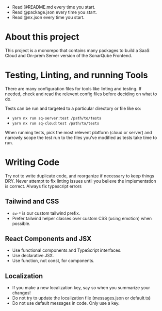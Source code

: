 - Read @README.md every time you start.
- Read @package.json every time you start.
- Read @nx.json every time you start.

# About this project

This project is a monorepo that contains many packages to build a SaaS Cloud and On-prem Server version of the SonarQube Frontend.

# Testing, Linting, and running Tools

There are many configuration files for tools like linting and testing. If needed, check and read the relevent config files before deciding on what to do.

Tests can be run and targeted to a particular directory or file like so:

- `yarn nx run sq-server:test /path/to/tests`
- `yarn nx run sq-cloud:test /path/to/tests`

When running tests, pick the most relevent platform (cloud or server) and narrowly scope the test run to the files you've modified as tests take time to run.

# Writing Code

Try not to write duplicate code, and reorganize if necessary to keep things DRY.
Never attempt to fix linting issues until you believe the implementation is correct.
Always fix typescript errors

## Tailwind and CSS

- `sw-*` is our custom tailwind prefix.
- Prefer tailwind helper classes over custom CSS (using emotion) when possible.

## React Components and JSX

- Use functional components and TypeScript interfaces.
- Use declarative JSX.
- Use function, not const, for components.

## Localization

- If you make a new localization key, say so when you summarize your changes!
- Do not try to update the localization file (messages.json or default.ts)
- Do not use default messages in code. Only use a key.
